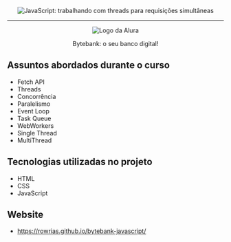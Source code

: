 <p align="center"> <img src="https://imgur.com/1mc1qX7.png" alt="JavaScript: trabalhando com threads para requisições simultâneas"> </p>

<hr>


<p align="center"> <img src="https://github.com/MonicaHillman/aluraplay-requisicoes/blob/main/img/logo.png" alt="Logo da Alura"> </p>
<p align="center">Bytebank: o seu banco digital!</p>

## Assuntos abordados durante o curso
* Fetch API
* Threads
* Concorrência
* Paralelismo
* Event Loop
* Task Queue
* WebWorkers
* Single Thread
* MultiThread

## Tecnologias utilizadas no projeto
* HTML
* CSS
* JavaScript
  
## Website
* https://rowrias.github.io/bytebank-javascript/
  

